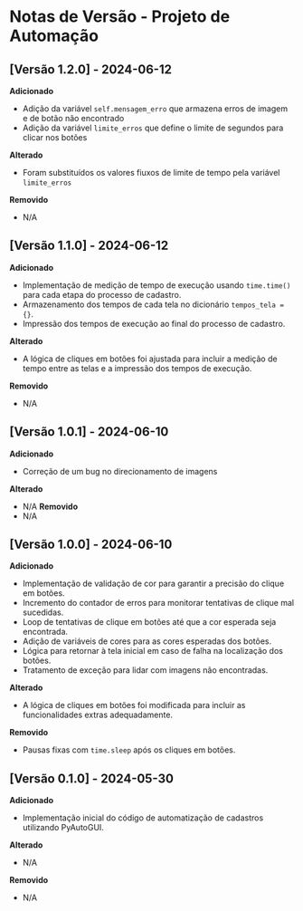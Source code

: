 # Notas de Versão - Projeto de Automação


## [Versão 1.2.0] - 2024-06-12

**Adicionado**
- Adição da variável ```self.mensagem_erro``` que armazena erros de imagem e de botão não encontrado
- Adição da variável ```limite_erros``` que define o limite de segundos para clicar nos botões

**Alterado**
- Foram substituídos os valores fiuxos de limite de tempo pela variável ```limite_erros```

**Removido**
- N/A


## [Versão 1.1.0] - 2024-06-12

**Adicionado**
- Implementação de medição de tempo de execução usando ```time.time()``` para cada etapa do processo de cadastro.
- Armazenamento dos tempos de cada tela no dicionário ```tempos_tela = {}```.
- Impressão dos tempos de execução ao final do processo de cadastro.

**Alterado**
- A lógica de cliques em botões foi ajustada para incluir a medição de tempo entre as telas e a impressão dos tempos de execução.

**Removido**
- N/A


## [Versão 1.0.1] - 2024-06-10

**Adicionado**
- Correção de um bug no direcionamento de imagens 

**Alterado**
- N/A
**Removido**
- N/A


## [Versão 1.0.0] - 2024-06-10

**Adicionado**
- Implementação de validação de cor para garantir a precisão do clique em botões.
- Incremento do contador de erros para monitorar tentativas de clique mal sucedidas.
- Loop de tentativas de clique em botões até que a cor esperada seja encontrada.
- Adição de variáveis de cores para as cores esperadas dos botões.
- Lógica para retornar à tela inicial em caso de falha na localização dos botões.
- Tratamento de exceção para lidar com imagens não encontradas.

**Alterado**
- A lógica de cliques em botões foi modificada para incluir as funcionalidades extras adequadamente.

**Removido**
- Pausas fixas com `time.sleep` após os cliques em botões.

## [Versão 0.1.0] - 2024-05-30

**Adicionado**
- Implementação inicial do código de automatização de cadastros utilizando PyAutoGUI.

**Alterado**
- N/A

**Removido**
- N/A
